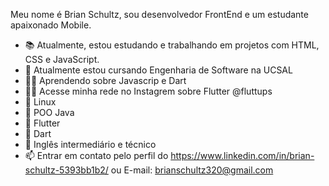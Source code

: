 Meu nome é Brian Schultz, sou desenvolvedor FrontEnd e um estudante apaixonado Mobile.
- 📚 Atualmente, estou estudando e trabalhando em projetos com HTML, CSS e JavaScript.
- 🔭 Atualmente estou cursando Engenharia de Software na UCSAL
- 👨‍💻 Aprendendo sobre Javascrip e Dart
- 👨‍💻 Acesse minha rede no Instagrem sobre Flutter @fluttups
- 💬 Linux
- 📄 POO Java 
- 📄 Flutter
- 📄 Dart
- 📝 Inglês intermediário e técnico
- 📫 Entrar em contato pelo perfil do https://www.linkedin.com/in/brian-schultz-5393bb1b2/ ou E-mail: brianschultz320@gmail.com
